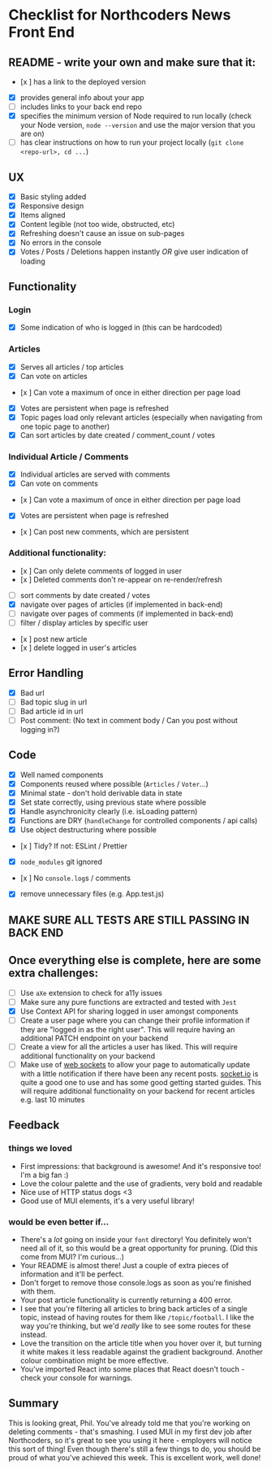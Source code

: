 # Checklist for Northcoders News Front End

## README - write your own and make sure that it:

- [x ] has a link to the deployed version
- [x] provides general info about your app
- [ ] includes links to your back end repo
- [x] specifies the minimum version of Node required to run locally (check your Node version, `node --version` and use the major version that you are on)
- [ ] has clear instructions on how to run your project locally (`git clone <repo-url>, cd ...`)

## UX

- [x] Basic styling added
- [x] Responsive design
- [x] Items aligned
- [x] Content legible (not too wide, obstructed, etc)
- [x] Refreshing doesn't cause an issue on sub-pages
- [x] No errors in the console
- [x] Votes / Posts / Deletions happen instantly _OR_ give user indication of loading

## Functionality

### Login

- [x] Some indication of who is logged in (this can be hardcoded)

### Articles

- [x] Serves all articles / top articles
- [x] Can vote on articles
- [x ] Can vote a maximum of once in either direction per page load
- [x] Votes are persistent when page is refreshed
- [x] Topic pages load only relevant articles (especially when navigating from one topic page to another)
- [x] Can sort articles by date created / comment_count / votes

### Individual Article / Comments

- [x] Individual articles are served with comments
- [x] Can vote on comments
- [x ] Can vote a maximum of once in either direction per page load
- [x] Votes are persistent when page is refreshed
- [x ] Can post new comments, which are persistent

### Additional functionality:

- [x ] Can only delete comments of logged in user
- [x ] Deleted comments don't re-appear on re-render/refresh
- [ ] sort comments by date created / votes
- [x] navigate over pages of articles (if implemented in back-end)
- [ ] navigate over pages of comments (if implemented in back-end)
- [ ] filter / display articles by specific user
- [x ] post new article
- [x ] delete logged in user's articles

## Error Handling

- [x] Bad url
- [ ] Bad topic slug in url
- [ ] Bad article id in url
- [ ] Post comment: (No text in comment body / Can you post without logging in?)

## Code

- [x] Well named components
- [x] Components reused where possible (`Articles` / `Voter`...)
- [x] Minimal state - don't hold derivable data in state
- [x] Set state correctly, using previous state where possible
- [x] Handle asynchronicity clearly (i.e. isLoading pattern)
- [x] Functions are DRY (`handleChange` for controlled components / api calls)
- [x] Use object destructuring where possible
- [x ] Tidy? If not: ESLint / Prettier
- [x] `node_modules` git ignored
- [x ] No `console.log`s / comments
- [x] remove unnecessary files (e.g. App.test.js)

## MAKE SURE ALL TESTS ARE STILL PASSING IN BACK END

## Once everything else is complete, here are some extra challenges:

- [ ] Use `aXe` extension to check for a11y issues
- [ ] Make sure any pure functions are extracted and tested with `Jest`
- [x] Use Context API for sharing logged in user amongst components
- [ ] Create a user page where you can change their profile information if they are "logged in as the right user". This will require having an additional PATCH endpoint on your backend
- [ ] Create a view for all the articles a user has liked. This will require additional functionality on your backend
- [ ] Make use of [web sockets](https://en.wikipedia.org/wiki/WebSocket) to allow your page to automatically update with a little notification if there have been any recent posts. [socket.io](https://socket.io/) is quite a good one to use and has some good getting started guides. This will require additional functionality on your backend for recent articles e.g. last 10 minutes

## Feedback

### things we loved

- First impressions: that background is awesome! And it's responsive too! I'm a big fan :)
- Love the colour palette and the use of gradients, very bold and readable
- Nice use of HTTP status dogs <3
- Good use of MUI elements, it's a very useful library!

### would be even better if...

- There's a _lot_ going on inside your `font` directory! You definitely won't need all of it, so this would be a great opportunity for pruning. (Did this come from MUI? I'm curious...)
- Your README is almost there! Just a couple of extra pieces of information and it'll be perfect.
- Don't forget to remove those console.logs as soon as you're finished with them.
- Your post article functionality is currently returning a 400 error.
- I see that you're filtering all articles to bring back articles of a single topic, instead of having  routes for them like `/topic/football`. I like the way you're thinking, but we'd _really_ like to see some routes for these instead.
- Love the transition on the article title when you hover over it, but turning it white makes it less readable against the gradient background. Another colour combination might be more effective.
- You've imported React into some places that React doesn't touch - check your console for warnings.

## Summary

This is looking great, Phil. You've already told me that you're working on deleting comments - that's smashing. I used MUI in my first dev job after Northcoders, so it's great to see you using it here - employers will notice this sort of thing! Even though there's still a few things to do, you should be proud of what you've achieved this week. This is excellent work, well done!